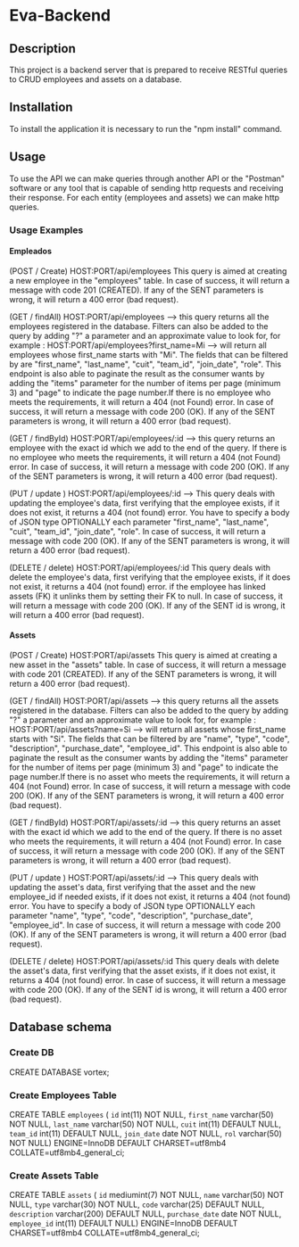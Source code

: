
# Eva-Backend

## Description
This project is a backend server that is prepared to receive RESTful queries to CRUD employees and assets on a database.

## Installation
To install the application it is necessary to run the "npm install" command.

## Usage 
To use the API we can make queries through another API or the "Postman" software or any tool that is capable of sending http requests and receiving their response.
For each entity (employees and assets) we can make http queries.


### Usage Examples

#### Empleados

(POST / Create) HOST:PORT/api/employees This query is aimed at creating a new employee in the "employees" table.
In case of success, it will return a message with code 201 (CREATED). If any of the SENT parameters is wrong, it will return a 400 error (bad request).

(GET / findAll) HOST:PORT/api/employees --> this query returns all the employees registered in the database. Filters can also be added to the query by adding "?" a parameter and an approximate value to look for, for example : HOST:PORT/api/employees?first_name=Mi --> will return all employees whose first_name starts with "Mi". The fields that can be filtered by are "first_name", "last_name", "cuit", "team_id", "join_date", "role".
This endpoint is also able to paginate the result as the consumer wants by adding the "items" parameter for the number of items per page (minimum 3) and "page" to indicate the page number.If there is no employee who meets the requirements, it will return a 404 (not Found) error.
In case of success, it will return a message with code 200 (OK). If any of the SENT parameters is wrong, it will return a 400 error (bad request).

(GET / findById) HOST:PORT/api/employees/:id --> this query returns an employee with the exact id which we add to the end of the query. If there is no employee who meets the requirements, it will return a 404 (not Found) error.
In case of success, it will return a message with code 200 (OK). If any of the SENT parameters is wrong, it will return a 400 error (bad request).

(PUT / update ) HOST:PORT/api/employees/:id --> This query deals with updating the employee's data, first verifying that the employee exists, if it does not exist, it returns a 404 (not found) error. You have to specify a body of JSON type OPTIONALLY each parameter "first_name", "last_name", "cuit", "team_id", "join_date", "role".
In case of success, it will return a message with code 200 (OK). If any of the SENT parameters is wrong, it will return a 400 error (bad request).

(DELETE / delete) HOST:PORT/api/employees/:id This query deals with delete the employee's data, first verifying that the employee exists, if it does not exist, it returns a 404 (not found) error. if the employee has linked assets (FK) it unlinks them by setting their FK to null.
In case of success, it will return a message with code 200 (OK). If any of the SENT id is wrong, it will return a 400 error (bad request).

#### Assets

(POST / Create) HOST:PORT/api/assets This query is aimed at creating a new asset in the "assets" table.
In case of success, it will return a message with code 201 (CREATED). If any of the SENT parameters is wrong, it will return a 400 error (bad request).

(GET / findAll) HOST:PORT/api/assets --> this query returns all the assets registered in the database. Filters can also be added to the query by adding "?" a parameter and an approximate value to look for, for example : HOST:PORT/api/assets?name=Si --> will return all assets whose first_name starts with "Si". The fields that can be filtered by are "name", "type", "code", "description", "purchase_date", "employee_id".
This endpoint is also able to paginate the result as the consumer wants by adding the "items" parameter for the number of items per page (minimum 3) and "page" to indicate the page number.If there is no asset who meets the requirements, it will return a 404 (not Found) error.
In case of success, it will return a message with code 200 (OK). If any of the SENT parameters is wrong, it will return a 400 error (bad request).

(GET / findById) HOST:PORT/api/assets/:id --> this query returns an asset with the exact id which we add to the end of the query. If there is no asset who meets the requirements, it will return a 404 (not Found) error.
In case of success, it will return a message with code 200 (OK). If any of the SENT parameters is wrong, it will return a 400 error (bad request).

(PUT / update ) HOST:PORT/api/assets/:id --> This query deals with updating the asset's data, first verifying that the asset and the new employee_id if needed exists, if it does not exist, it returns a 404 (not found) error. You have to specify a body of JSON type OPTIONALLY each parameter "name", "type", "code", "description", "purchase_date", "employee_id".
In case of success, it will return a message with code 200 (OK). If any of the SENT parameters is wrong, it will return a 400 error (bad request).

(DELETE / delete) HOST:PORT/api/assets/:id This query deals with delete the asset's data, first verifying that the asset exists, if it does not exist, it returns a 404 (not found) error. 
In case of success, it will return a message with code 200 (OK). If any of the SENT id is wrong, it will return a 400 error (bad request).

## Database schema

### Create DB 
CREATE DATABASE vortex;

### Create Employees Table
CREATE TABLE `employees` (  `id` int(11) NOT NULL,  `first_name` varchar(50) NOT NULL,  `last_name` varchar(50) NOT NULL,  `cuit` int(11) DEFAULT NULL,  `team_id` int(11) DEFAULT NULL,  `join_date` date NOT NULL,  `rol` varchar(50) NOT NULL) ENGINE=InnoDB DEFAULT CHARSET=utf8mb4 COLLATE=utf8mb4_general_ci;

### Create Assets Table
CREATE TABLE `assets` (  `id` mediumint(7) NOT NULL,  `name` varchar(50) NOT NULL,  `type` varchar(30) NOT NULL,  `code` varchar(25) DEFAULT NULL,  `description` varchar(200) DEFAULT NULL,  `purchase_date` date NOT NULL,  `employee_id` int(11) DEFAULT NULL) ENGINE=InnoDB DEFAULT CHARSET=utf8mb4 COLLATE=utf8mb4_general_ci;

